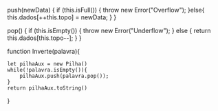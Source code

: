 
push(newData) {
    if (this.isFull()) {
        throw new Error("Overflow");
    }else{
        this.dados[++this.topo] = newData;
    }
}

pop() {
    if (this.isEmpty()) {
        throw new Error("Underflow");
    }
    else {
        return this.dados[this.topo--];
    }
}

function Inverte(palavra){

    let pilhaAux = new Pilha()
    while(!palavra.isEmpty()){
        pilhaAux.push(palavra.pop());
    }
    return pilhaAux.toString()

}


